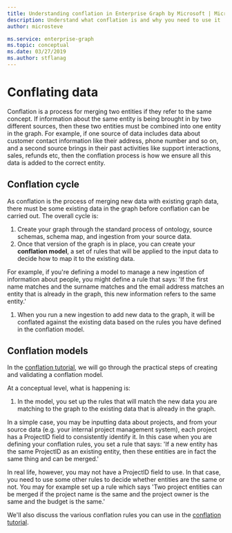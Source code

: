 ```yaml
---
title: Understanding conflation in Enterprise Graph by Microsoft | Microsoft Docs
description: Understand what conflation is and why you need to use it
author: microsteve

ms.service: enterprise-graph
ms.topic: conceptual
ms.date: 03/27/2019
ms.author: stflanag
---
```


# Conflating data

Conflation is a process for merging two entities if they refer to the same concept. If information about the same entity is being brought in by two different sources, then these two entities must be combined into one entity in the graph. For example, if one source of data includes data about customer contact information like their address, phone number and so on, and a second source brings in their past activities like support interactions, sales, refunds etc, then the conflation process is how we ensure all this data is added to the correct entity.

## Conflation cycle

As conflation is the process of merging new data with existing graph data, there must be some existing data in the graph before conflation can be carried out. The overall cycle is:

1. Create your graph through the standard process of ontology, source schemas, schema map, and ingestion from your source data.
1. Once that version of the graph is in place, you can create your **conflation model**, a set of rules that will be applied to the input data to decide how to map it to the existing data.

For example, if you're defining a model to manage a new ingestion of information about people, you might define a rule that says: 'If the first name matches and the surname matches and the email address matches an entity that is already in the graph, this new information refers to the same entity.'

1. When you run a new ingestion to add new data to the graph, it will be conflated against the existing data based on the rules you have defined in the conflation model.

## Conflation models

In the [conflation tutorial](/conflation-tutorial.md), we will go through the practical steps of creating and validating a conflation model. 

At a conceptual level, what is happening is:

1. In the model, you set up the rules that will match the new data you are matching to the graph to the existing data that is already in the graph.

In a simple case, you may be inputting data about projects, and from your source data (e.g. your internal project management system), each project has a ProjectID field to consistently identify it. In this case when you are defining your conflation rules, you set a rule that says: 'If a new entity has the same ProjectID as an existing entity, then these entities are in fact the same thing and can be merged.'

In real life, however, you may not have a ProjectID field to use. In that case, you need to use some other rules to decide whether entities are the same or not. You may for example set up a rule which says 'Two project entities can be merged if the project name is the same and the project owner is the same and the budget is the same.'

We'll also discuss the various conflation rules you can use in the [conflation tutorial](/conflation-tutorial.md).
